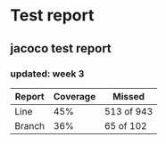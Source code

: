 # Test report

## jacoco test report 

### updated: week 3

| Report          | Coverage | Missed        |
|-----------------|----------|---------------|
| Line   | 45%      | 513 of 943     |
| Branch | 36%      | 	65 of 102     |
